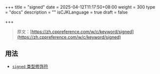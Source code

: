 +++
title = "signed"
date = 2025-04-12T11:17:50+08:00
weight = 300
type = "docs"
description = ""
isCJKLanguage = true
draft = false

+++

> 原文：[https://zh.cppreference.com/w/c/keyword/signed](https://zh.cppreference.com/w/c/keyword/signed)

## 用法

- [`signed` 类型修饰符](https://zh.cppreference.com/w/c/language/types)